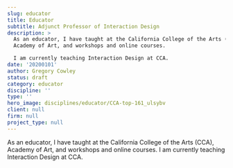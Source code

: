 ```yaml
---
slug: educator
title: Educator
subtitle: Adjunct Professor of Interaction Design
description: >
  As an educator, I have taught at the California College of the Arts (CCA),
  Academy of Art, and workshops and online courses.

  I am currently teaching Interaction Design at CCA.
date: '20200101'
author: Gregory Cowley
status: draft
category: educator
discipline: ''
type: ''
hero_image: disciplines/educator/CCA-top-161_ulsybv
client: null
firm: null
project_type: null
---
```

As an educator, I have taught at the California College of the Arts (CCA), Academy of Art, and workshops and online courses.
I am currently teaching Interaction Design at CCA.
